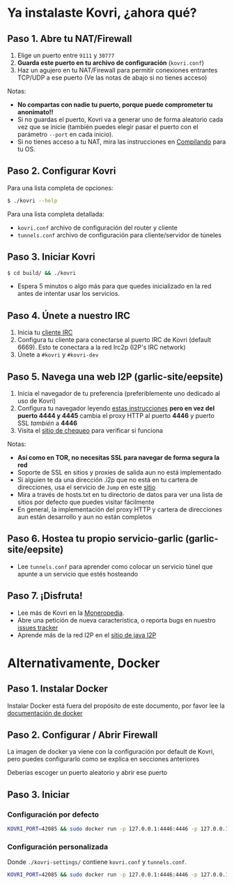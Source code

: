 # Ya instalaste Kovri, ¿ahora qué?

## Paso 1. Abre tu NAT/Firewall
1. Elige un puerto entre ```9111``` y ```30777```
2. **Guarda este puerto en tu archivo de configuración** (`kovri.conf`)
3. Haz un agujero en tu NAT/Firewall para permitir conexiones entrantes TCP/UDP a ese puerto (Ve las notas de abajo si no tienes acceso)

Notas:

- **No compartas con nadie tu puerto, porque puede comprometer tu anonimato!!**
- Si no guardas el puerto, Kovri va a generar uno de forma aleatorio cada vez que se inicie (también puedes elegir pasar el puerto con el parámetro `--port` en cada inicio).
- Si no tienes acceso a tu NAT, mira las instrucciones en [Compilando](https://github.com/monero-project/kovri-docs/blob/master/i18n/es/building.md) para tu OS.

## Paso 2. Configurar Kovri

Para una lista completa de opciones:

```bash
$ ./kovri --help
```

Para una lista completa detallada:

- `kovri.conf` archivo de configuración del router y cliente
- `tunnels.conf` archivo de configuración para cliente/servidor de túneles

## Paso 3. Iniciar Kovri
```bash
$ cd build/ && ./kovri
```

- Espera 5 minutos o algo más para que quedes inicializado en la red antes de intentar usar los servicios.

## Paso 4. Únete a nuestro IRC
1. Inicia tu [cliente IRC](https://en.wikipedia.org/wiki/List_of_IRC_clients)
2. Configura tu cliente para conectarse al puerto IRC de Kovri (default 6669). Esto te conectara a la red Irc2p (I2P's IRC network)
3. Únete a  `#kovri` y `#kovri-dev`

## Paso 5. Navega una web I2P (garlic-site/eepsite)
1. Inicia el navegador de tu preferencia (preferiblemente uno dedicado al uso de Kovri)
2. Configura tu navegador leyendo [estas instrucciones](https://geti2p.net/en/about/browser-config) **pero en vez del puerto 4444 y 4445** cambia el proxy HTTP al puerto **4446** y puerto SSL *también* a **4446**
3. Visita el [sitio de chequeo](http://check.kovri.i2p) para verificar si funciona

Notas:

- **Así como en TOR, no necesitas SSL para navegar de forma segura la red**
- Soporte de SSL en sitios y proxies de salida aun no está implementado
- Si alguien te da una dirección .i2p que no está en tu cartera de direcciones, usa el servicio de `Jump` en este [sitio](http://stats.i2p/i2p/lookup.html)
- Mira a través de hosts.txt en tu directorio de datos para ver una lista de sitios por defecto que puedes visitar fácilmente
- En general, la implementación del proxy HTTP y cartera de direcciones aun están desarrollo y aun no están completos

## Paso 6. Hostea tu propio servicio-garlic (garlic-site/eepsite)
- Lee `tunnels.conf` para aprender como colocar un servicio túnel que apunte a un servicio que estés hosteando

## Paso 7. ¡Disfruta!
- Lee más de Kovri en la [Moneropedia](https://getmonero.org/resources/moneropedia/kovri.html).
- Abre una petición de nueva característica, o reporta bugs en nuestro [issues tracker](https://github.com/monero-project/kovri/issues)
- Aprende más de la red I2P en el [sitio de java I2P](https://geti2p.net/en/docs)

# Alternativamente, Docker

## Paso 1. Instalar Docker
Instalar Docker está fuera del propósito de este documento, por favor lee la [documentación de docker](https://docs.docker.com/engine/installation/)

## Paso 2. Configurar / Abrir Firewall

La imagen de docker ya viene con la configuración por default de Kovri, pero puedes configurarlo como se explica en secciones anteriores

Deberías escoger un puerto aleatorio y abrir ese puerto

## Paso 3. Iniciar

### Configuración por defecto
```bash
KOVRI_PORT=42085 && sudo docker run -p 127.0.0.1:4446:4446 -p 127.0.0.1:6669:6669 -p $KOVRI_PORT --env KOVRI_PORT=$KOVRI_PORT geti2p/kovri
```

### Configuración personalizada
Donde `./kovri-settings/` contiene `kovri.conf` y `tunnels.conf`.
```bash
KOVRI_PORT=42085 && sudo docker run -p 127.0.0.1:4446:4446 -p 127.0.0.1:6669:6669 -p $KOVRI_PORT --env KOVRI_PORT=$KOVRI_PORT -v kovri-settings:/home/kovri/.kovri/config:ro geti2p/kovri
```

